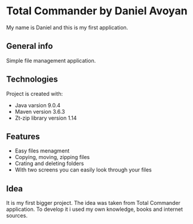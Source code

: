 # Total Commander by Daniel Avoyan

My name is Daniel and this is my first application.

## General info

Simple file management application.

## Technologies

Project is created with:
* Java varsion 9.0.4
* Maven version 3.6.3
* Zt-zip library version 1.14

## Features

* Easy files menagment
* Copying, moving, zipping files
* Crating and deleting folders
* With two screens you can easily look through your files

## Idea

It is my first bigger project. The idea was taken from Total Commander application. To develop it i used my own knowledge, books and internet sources.
